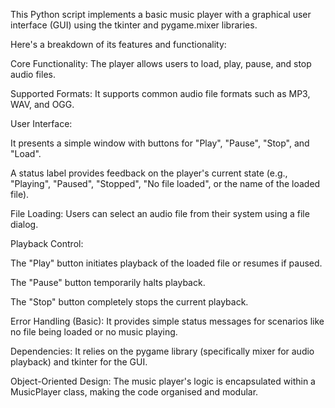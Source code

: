 
This Python script implements a basic music player with a graphical user interface (GUI) using the tkinter and pygame.mixer libraries.

Here's a breakdown of its features and functionality:

Core Functionality: The player allows users to load, play, pause, and stop audio files.

Supported Formats: It supports common audio file formats such as MP3, WAV, and OGG.

User Interface:

It presents a simple window with buttons for "Play", "Pause", "Stop", and "Load".

A status label provides feedback on the player's current state (e.g., "Playing", "Paused", "Stopped", "No file loaded", or the name of the loaded file).

File Loading: Users can select an audio file from their system using a file dialog.

Playback Control:

The "Play" button initiates playback of the loaded file or resumes if paused.

The "Pause" button temporarily halts playback.

The "Stop" button completely stops the current playback.

Error Handling (Basic): It provides simple status messages for scenarios like no file being loaded or no music playing.

Dependencies: It relies on the pygame library (specifically mixer for audio playback) and tkinter for the GUI.

Object-Oriented Design: The music player's logic is encapsulated within a MusicPlayer class, making the code organised and modular.
